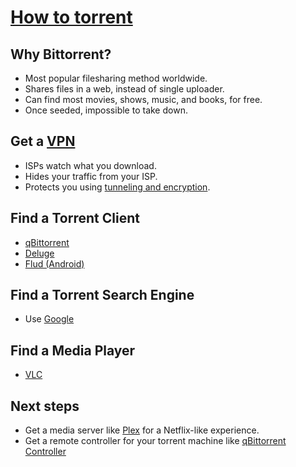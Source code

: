 # [How to torrent](https://youtube.com/watch?v=ScDCIQI1LLI)

## Why Bittorrent?

- Most popular filesharing method worldwide.
- Shares files in a web, instead of single uploader.
- Can find most movies, shows, music, and books, for free.
- Once seeded, impossible to take down.

## Get a [VPN](https://www.pcmag.com/article2/0,2817,2403388,00.asp)

- ISPs watch what you download.
- Hides your traffic from your ISP.
- Protects you using [tunneling and encryption](https://youtube.com/watch?v=yB1KiboEWC4).

## Find a Torrent Client

- [qBittorrent](https://qbittorrent.org/)
- [Deluge](https://www.deluge-torrent.org/)
- [Flud (Android)](https://play.google.com/store/apps/details?id=com.delphicoder.flud)

## Find a Torrent Search Engine

- Use [Google](https://www.lifewire.com/top-torrent-sites-alternatives-to-kat-2483512)

## Find a Media Player

- [VLC](https://www.videolan.org/vlc/index.html)

## Next steps

- Get a media server like [Plex](https://www.plex.tv/) for a Netflix-like experience.
- Get a remote controller for your torrent machine like [qBittorrent Controller](https://play.google.com/store/apps/details?id=com.lgallardo.qbittorrentclient&hl=en)
